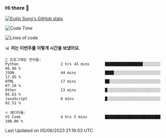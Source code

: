 ### Hi there 👋

[![Euijin Song's GitHub stats](https://github-readme-stats.vercel.app/api?username=lstar2397&count_private=true&show_icons=true&theme=tokyonight&locale=kr)](https://github.com/anuraghazra/github-readme-stats)

<!--START_SECTION:waka-->
![Code Time](http://img.shields.io/badge/Code%20Time-151%20hrs%2043%20mins-blue)

![Lines of code](https://img.shields.io/badge/%EC%A0%80%EB%8A%94%20%EC%97%AC%ED%83%9C%EA%B9%8C%EC%A7%80%20-588.4%20thousand%20%EC%A4%84%EC%9D%98%20%EC%BD%94%EB%93%9C%EB%A5%BC%20%EC%9E%91%EC%84%B1%ED%96%88%EC%96%B4%EC%9A%94.-blue)

📊 **저는 이번주를 이렇게 시간을 보냈어요.** 

```text
💬 프로그래밍 언어들: 
Python                   2 hrs 43 mins       █████████████████░░░░░░░░   66.46 % 
JSON                     44 mins             ████░░░░░░░░░░░░░░░░░░░░░   17.95 % 
HTML                     17 mins             ██░░░░░░░░░░░░░░░░░░░░░░░   07.10 % 
Other                    13 mins             █░░░░░░░░░░░░░░░░░░░░░░░░   05.63 % 
JavaScript               6 mins              █░░░░░░░░░░░░░░░░░░░░░░░░   02.51 % 

🔥 에디터들: 
VS Code                  4 hrs 5 mins        █████████████████████████   100.00 % 
```


 Last Updated on 05/06/2023 21:16:03 UTC
<!--END_SECTION:waka-->

<!--
**lstar2397/lstar2397** is a ✨ _special_ ✨ repository because its `README.md` (this file) appears on your GitHub profile.

Here are some ideas to get you started:

- 🔭 I’m currently working on ...
- 🌱 I’m currently learning ...
- 👯 I’m looking to collaborate on ...
- 🤔 I’m looking for help with ...
- 💬 Ask me about ...
- 📫 How to reach me: ...
- 😄 Pronouns: ...
- ⚡ Fun fact: ...
-->
